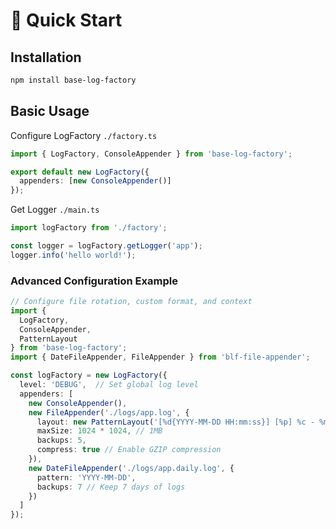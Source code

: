 # 🚀 Quick Start

## Installation
```bash
npm install base-log-factory
```

## Basic Usage

Configure LogFactory `./factory.ts`
```typescript
import { LogFactory, ConsoleAppender } from 'base-log-factory';

export default new LogFactory({
  appenders: [new ConsoleAppender()]
});
```

Get Logger `./main.ts`
```typescript
import logFactory from './factory';

const logger = logFactory.getLogger('app');
logger.info('hello world!');
```

### Advanced Configuration Example
```typescript
// Configure file rotation, custom format, and context
import { 
  LogFactory, 
  ConsoleAppender,
  PatternLayout 
} from 'base-log-factory';
import { DateFileAppender, FileAppender } from 'blf-file-appender';

const logFactory = new LogFactory({
  level: 'DEBUG',  // Set global log level
  appenders: [
    new ConsoleAppender(),
    new FileAppender('./logs/app.log', {
      layout: new PatternLayout('[%d{YYYY-MM-DD HH:mm:ss}] [%p] %c - %m %x{userId}'),
      maxSize: 1024 * 1024, // 1MB
      backups: 5,
      compress: true // Enable GZIP compression
    }),
    new DateFileAppender('./logs/app.daily.log', {
      pattern: 'YYYY-MM-DD',
      backups: 7 // Keep 7 days of logs
    })
  ]
});
```